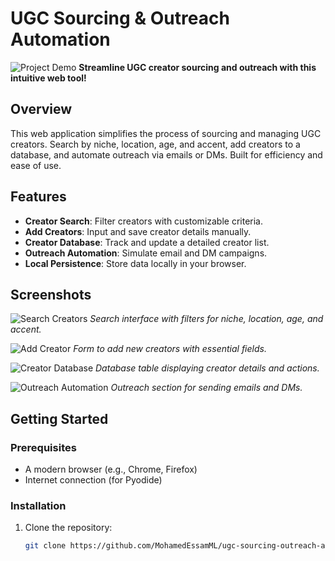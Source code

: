 # UGC Sourcing & Outreach Automation

![Project Demo]([https://github.com/yourusername/ugc-sourcing-outreach-automation/images/demo-banner.jpg](https://github.com/MohamedEssamML/ugc-sourcing-outreach-automation/blob/main/screenshots/image.jpg))  
**Streamline UGC creator sourcing and outreach with this intuitive web tool!**

## Overview
This web application simplifies the process of sourcing and managing UGC creators. Search by niche, location, age, and accent, add creators to a database, and automate outreach via emails or DMs. Built for efficiency and ease of use.

## Features
- **Creator Search**: Filter creators with customizable criteria.
- **Add Creators**: Input and save creator details manually.
- **Creator Database**: Track and update a detailed creator list.
- **Outreach Automation**: Simulate email and DM campaigns.
- **Local Persistence**: Store data locally in your browser.

## Screenshots
![Search Creators]([https://github.com/yourusername/ugc-sourcing-outreach-automation/images/search-creators.jpg](https://github.com/MohamedEssamML/ugc-sourcing-outreach-automation/blob/main/screenshots/Screenshot%202025-06-10%20122814.png))  
*Search interface with filters for niche, location, age, and accent.*

![Add Creator]([https://github.com/yourusername/ugc-sourcing-outreach-automation/images/add-creator.jpg](https://github.com/MohamedEssamML/ugc-sourcing-outreach-automation/blob/main/screenshots/Screenshot%202025-06-10%20124920.png))  
*Form to add new creators with essential fields.*

![Creator Database]([https://github.com/yourusername/ugc-sourcing-outreach-automation/images/creator-database.jpg](https://github.com/MohamedEssamML/ugc-sourcing-outreach-automation/blob/main/screenshots/Screenshot%202025-06-10%20125002.png))  
*Database table displaying creator details and actions.*

![Outreach Automation]([https://github.com/yourusername/ugc-sourcing-outreach-automation/images/outreach-automation.jpg](https://github.com/MohamedEssamML/ugc-sourcing-outreach-automation/blob/main/screenshots/Screenshot%202025-06-10%20125002.png))  
*Outreach section for sending emails and DMs.*

## Getting Started
### Prerequisites
- A modern browser (e.g., Chrome, Firefox)
- Internet connection (for Pyodide)

### Installation
1. Clone the repository:
   ```bash
   git clone https://github.com/MohamedEssamML/ugc-sourcing-outreach-automation.git
